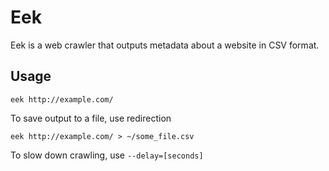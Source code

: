 # Eek

Eek is a web crawler that outputs metadata about a website in CSV format.

## Usage

    eek http://example.com/

To save output to a file, use redirection
    
    eek http://example.com/ > ~/some_file.csv

To slow down crawling, use `--delay=[seconds]`
